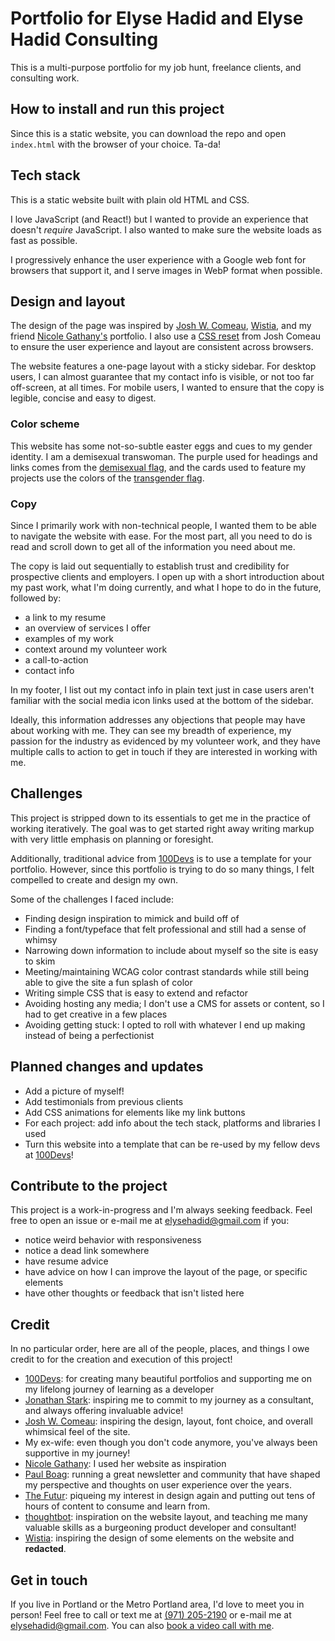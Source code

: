 # Portfolio for Elyse Hadid and Elyse Hadid Consulting

This is a multi-purpose portfolio for my job hunt, freelance clients, and consulting work.

## How to install and run this project

Since this is a static website, you can download the repo and open `index.html` with the browser of your choice. Ta-da!

## Tech stack

This is a static website built with plain old HTML and CSS.

I love JavaScript (and React!) but I wanted to provide an experience that doesn't _require_ JavaScript. I also wanted to make sure the website loads as fast as possible.

I progressively enhance the user experience with a Google web font for browsers that support it, and I serve images in WebP format when possible.

## Design and layout

The design of the page was inspired by [Josh W. Comeau](https://www.joshwcomeau.com/), [Wistia](https://wistia.com/), and my friend [Nicole Gathany's](https://nicolegathany.com/) portfolio. I also use a [CSS reset](https://www.joshwcomeau.com/css/custom-css-reset/) from Josh Comeau to ensure the user experience and layout are consistent across browsers.

The website features a one-page layout with a sticky sidebar. For desktop users, I can almost guarantee that my contact info is visible, or not too far off-screen, at all times. For mobile users, I wanted to ensure that the copy is legible, concise and easy to digest.

### Color scheme

This website has some not-so-subtle easter eggs and cues to my gender identity. I am a demisexual transwoman. The purple used for headings and links comes from the [demisexual flag](https://www.flagcolorcodes.com/demisexual), and the cards used to feature my projects use the colors of the [transgender flag](https://www.flagcolorcodes.com/transgender).

### Copy

Since I primarily work with non-technical people, I wanted them to be able to navigate the website with ease. For the most part, all you need to do is read and scroll down to get all of the information you need about me.

The copy is laid out sequentially to establish trust and credibility for prospective clients and employers. I open up with a short introduction about my past work, what I'm doing currently, and what I hope to do in the future, followed by:

- a link to my resume
- an overview of services I offer
- examples of my work
- context around my volunteer work
- a call-to-action
- contact info

In my footer, I list out my contact info in plain text just in case users aren't familiar with the social media icon links used at the bottom of the sidebar.

Ideally, this information addresses any objections that people may have about working with me. They can see my breadth of experience, my passion for the industry as evidenced by my volunteer work, and they have multiple calls to action to get in touch if they are interested in working with me.

## Challenges

This project is stripped down to its essentials to get me in the practice of working iteratively. The goal was to get started right away writing markup with very little emphasis on planning or foresight.

Additionally, traditional advice from [100Devs](https://leonnoel.com/100devs/) is to use a template for your portfolio. However, since this portfolio is trying to do so many things, I felt compelled to create and design my own.

Some of the challenges I faced include:

- Finding design inspiration to mimick and build off of
- Finding a font/typeface that felt professional and still had a sense of whimsy
- Narrowing down information to include about myself so the site is easy to skim
- Meeting/maintaining WCAG color contrast standards while still being able to give the site a fun splash of color
- Writing simple CSS that is easy to extend and refactor
- Avoiding hosting any media; I don't use a CMS for assets or content, so I had to get creative in a few places
- Avoiding getting stuck: I opted to roll with whatever I end up making instead of being a perfectionist

## Planned changes and updates

- Add a picture of myself!
- Add testimonials from previous clients
- Add CSS animations for elements like my link buttons
- For each project: add info about the tech stack, platforms and libraries I used
- Turn this website into a template that can be re-used by my fellow devs at [100Devs](https://leonnoel.com/100devs/)!

## Contribute to the project

This project is a work-in-progress and I'm always seeking feedback. Feel free to open an issue or e-mail me at [elysehadid@gmail.com](mailto:elysehadid@gmail.com) if you:

- notice weird behavior with responsiveness
- notice a dead link somewhere
- have resume advice
- have advice on how I can improve the layout of the page, or specific elements
- have other thoughts or feedback that isn't listed here

## Credit

In no particular order, here are all of the people, places, and things I owe credit to for the creation and execution of this project!

- [100Devs](https://leonnoel.com/100devs/): for creating many beautiful portfolios and supporting me on my lifelong journey of learning as a developer
- [Jonathan Stark](https://jonathanstark.com/): inspiring me to commit to my journey as a consultant, and always offering invaluable advice!
- [Josh W. Comeau](https://www.joshwcomeau.com/): inspiring the design, layout, font choice, and overall whimsical feel of the site.
- My ex-wife: even though you don't code anymore, you've always been supportive in my journey!
- [Nicole Gathany](https://nicolegathany.com/): I used her website as inspiration
- [Paul Boag](https://boagworld.com/): running a great newsletter and community that have shaped my perspective and thoughts on user experience over the years.
- [The Futur](https://www.youtube.com/channel/UC-b3c7kxa5vU-bnmaROgvog): piqueing my interest in design again and putting out tens of hours of content to consume and learn from.
- [thoughtbot](https://thoughtbot.com/): inspiration on the website layout, and teaching me many valuable skills as a burgeoning product developer and consultant!
- [Wistia](https://wistia.com/): inspiring the design of some elements on the website and **redacted**.

## Get in touch

If you live in Portland or the Metro Portland area, I'd love to meet you in person! Feel free to call or text me at [(971) 205-2190](tel:9712052190) or e-mail me at [elysehadid@gmail.com](mailto:elysehadid@gmail.com). You can also [book a video call with me](https://calendly.com/elysehadid/coffeechat).
